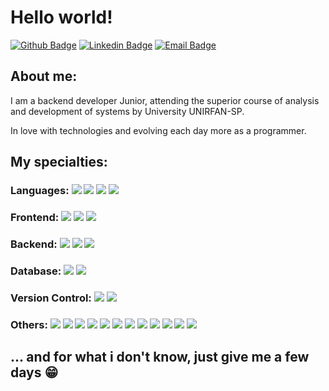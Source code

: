 # Hello world!

[![Github Badge](https://img.shields.io/badge/-Github-000?style=flat-square&logo=Github&logoColor=white&link=https://github.com/dev-tvj)](https://github.com/dev-tvj)
[![Linkedin Badge](https://img.shields.io/badge/-LinkedIn-blue?style=flat-square&logo=Linkedin&logoColor=white&link=https://www.linkedin.com/in/tales-de-jesus-654030215/)](https://www.linkedin.com/in/tales-de-jesus-654030215/)
[![Email Badge](https://img.shields.io/badge/E--mail-8B89CC?style=flat-square&logo=protonmail&logoColor=white&link=)](mailto:dev.tj@protonmail.com)

## About me:

I am a backend developer Junior, attending the superior course of analysis and development of systems by University UNIRFAN-SP. 

In love with technologies and evolving each day more as a programmer. 

## My specialties: 

### Languages: <img src="https://img.shields.io/badge/C%23%20(C%20%20SHARP)-0071C5.svg?&style=for-the-badge&logo=csharp&logoColor=white"/> <img src="https://img.shields.io/badge/PHP-777BB4.svg?&style=for-the-badge&logo=php&logoColor=white"/> <img src="https://img.shields.io/badge/javascript%20-%23323330.svg?&style=for-the-badge&logo=javascript&logoColor=%23F7DF1E"/> <img src="https://img.shields.io/badge/typescript%20-%23007ACC.svg?&style=for-the-badge&logo=typescript&logoColor=white"/>

### Frontend: <img src="https://img.shields.io/badge/html5%20-%23E34F26.svg?&style=for-the-badge&logo=html5&logoColor=white"/> <img src="https://img.shields.io/badge/css3%20-%231572B6.svg?&style=for-the-badge&logo=css3&logoColor=white"/> <img src="https://img.shields.io/badge/angular%20-%23323330.svg?&style=for-the-badge&logo=angular&logoColor=white"/> 

### Backend: <img src="https://img.shields.io/badge/.NETcore%20-512BD4.svg?&style=for-the-badge&logo=dotnet&logoColor=white"/> <img src="https://img.shields.io/badge/Laravel%20-FF2D20.svg?&style=for-the-badge&logo=laravel&logoColor=white" /> <img src="https://img.shields.io/badge/node.js%20-%2343853D.svg?&style=for-the-badge&logo=node.js&logoColor=white"/>

### Database: <img src ="https://img.shields.io/badge/MySQL%20-005C84.svg?&style=for-the-badge&logo=mysql&logoColor=white"/> <img src ="https://img.shields.io/badge/postgres-%23316192.svg?&style=for-the-badge&logo=postgresql&logoColor=white"/>

### Version Control: <img src="https://img.shields.io/badge/git%20-F05032.svg?&style=for-the-badge&logo=git&logoColor=white"/> <img src="https://img.shields.io/badge/github%20-%23121011.svg?&style=for-the-badge&logo=github&logoColor=white"/>

### Others: <img src="https://img.shields.io/badge/docker%20-%230db7ed.svg?&style=for-the-badge&logo=docker&logoColor=white"/> <img src="https://img.shields.io/badge/APACHE-D22128.svg?&style=for-the-badge&logo=apache&logoColor=white"/> <img src="https://img.shields.io/badge/LINUX%20-FCC624.svg?&style=for-the-badge&logo=linux&logoColor=black"/> <img src="https://img.shields.io/badge/GNU%20Bash-4EAA25?style=for-the-badge&logo=GNU%20Bash&logoColor=white"/> <img src="https://img.shields.io/badge/Debian%20-A81D33.svg?&style=for-the-badge&logo=debian&logoColor=white"/> <img src="https://img.shields.io/badge/Arch%20Linux-1793D1.svg?&style=for-the-badge&logo=archlinux&logoColor=white"/> <img src="https://img.shields.io/badge/Ubuntu%20-E95420.svg?&style=for-the-badge&logo=ubuntu&logoColor=white"/> <img src="https://img.shields.io/badge/Arduino%20-00979D.svg?&style=for-the-badge&logo=arduino&logoColor=white"/> <img src="https://img.shields.io/badge/trello-0052CC.svg?&style=for-the-badge&logo=trello&logoColor=white"/> <img src="https://img.shields.io/badge/Wordpress-21759B.svg?&style=for-the-badge&logo=wordpress&logoColor=white"/> <img src="https://img.shields.io/badge/Adobe%20Photoshop-31A8FF.svg?&style=for-the-badge&logo=Adobe%20Photoshop&logoColor=black"/> <img src="https://img.shields.io/badge/Blender%203d-23F5792A.svg?&style=for-the-badge&logo=blender&logoColor=white"/>


## ... and for what i don't know, just give me a few days 😁
